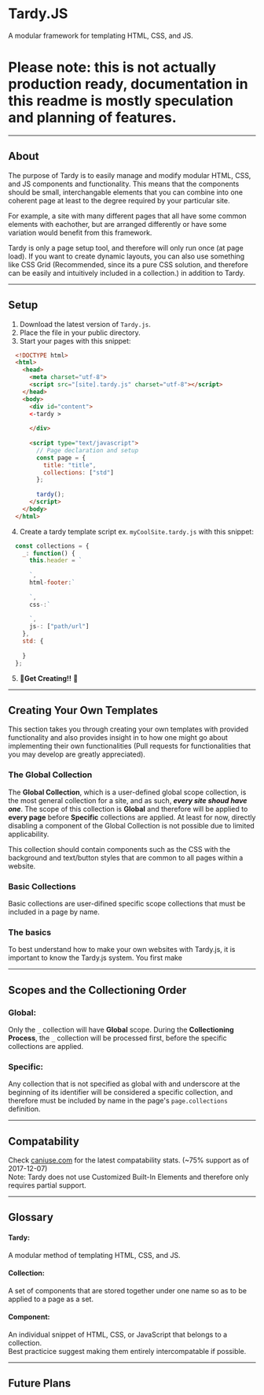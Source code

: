 # Tardy.JS
A modular framework for templating HTML, CSS, and JS.

# Please note: this is not actually production ready, documentation in this readme is mostly speculation and planning of features.

---

## About
The purpose of Tardy is to easily manage and modify modular HTML, CSS, and JS components and functionality. This means that the components should be small, interchangable elements that you can combine into one coherent page at least to the degree required by your particular site.

For example, a site with many different pages that all have some common elements with eachother, but are arranged differently or have some variation would benefit from this framework.

Tardy is only a page setup tool, and therefore will only run once (at page load). If you want to create dynamic layouts, you can also use something like CSS Grid (Recommended, since its a pure CSS solution, and therefore can be easily and intuitively included in a collection.) in addition to Tardy.

---

## Setup
1. Download the latest version of `Tardy.js`.
2. Place the file in your public directory.
3. Start your pages with this snippet:
```html
  <!DOCTYPE html>
  <html>
    <head>
      <meta charset="utf-8">
      <script src="[site].tardy.js" charset="utf-8"></script>
    </head>
    <body>
      <div id="content">
      <-tardy >
        
      </div>
      
      <script type="text/javascript">
        // Page declaration and setup
        const page = {
          title: "title",
          collections: ["std"]
        };
        
        tardy();
      </script>
    </body>
  </html>
```
4. Create a tardy template script ex. `myCoolSite.tardy.js` with this snippet:
```javascript
  const collections = {
    _: function() {
      this.header = `
        
      `,
      html-footer:`
      
      `,
      css-:`
      
      `,
      js-: ["path/url"]
    },
    std: {
      
    }
  };
```
5. 🎉**Get Creating!!** 🎉

---

## Creating Your Own Templates
This section takes you through creating your own templates with provided functionality and also provides insight in to how one might go about implementing their own functionalities (Pull requests for functionalities that you may develop are greatly appreciated).

### The Global Collection
The **Global Collection**, which is a user-defined global scope collection, is the most general collection for a site, and as such, ***every site shoud have one***. The scope of this collection is **Global** and therefore will be applied to **every page** before **Specific** collections are applied. At least for now, directly disabling a component of the Global Collection is not possible due to limited applicability.

This collection should contain components such as the CSS with the background and text/button styles that are common to all pages within a website.

### Basic Collections
Basic collections are user-difined specific scope collections that must be included in a page by name.

### The basics
To best understand how to make your own websites with Tardy.js, it is important to know the Tardy.js system. You first make 

---

## Scopes and the Collectioning Order

### Global:
Only the `_` collection will have **Global** scope. During the **Collectioning Process**, the `_` collection will be processed first, before the specific collections are applied.

### Specific:
Any collection that is not specified as global with and underscore at the beginning of its identifier will be considered a specific collection, and therefore must be included by name in the page's `page.collections` definition.

---

## Compatability
Check [caniuse.com](https://caniuse.com/#search=Custom%20Elements%20v1) for the latest compatability stats. (~75% support as of 2017-12-07)  
Note: Tardy does not use Customized Built-In Elements and therefore only requires partial support.

---

## Glossary
#### Tardy:
A modular method of templating HTML, CSS, and JS.

#### Collection:
A set of components that are stored together under one name so as to be applied to a page as a set.

#### Component:
An individual snippet of HTML, CSS, or JavaScript that belongs to a collection.  
Best practicice suggest making them entirely intercompatable if possible.

---

## Future Plans
